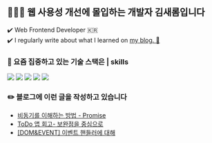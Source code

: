 ## 👩🏻‍💻  웹 사용성 개선에 몰입하는 개발자 김새롬입니다 
 ✔️ Web Frontend Developer 🇰🇷 <br />
 ✔️ I regularly write about what I learned on [my blog. 👀](https://velog.io/@sagesrkim)


### 📌 요즘 집중하고 있는 기술 스택은 | skills 
<p>
 <img src="https://img.shields.io/badge/typescript-255dbb?style=for-the-badge&logo=firebase&logoColor=white">
 <img src="https://img.shields.io/badge/react-Aedffb?style=for-the-badge&logo=react&logoColor=black">
 <img src="https://img.shields.io/badge/javascript-Deba54?style=for-the-badge&logo=javascript&logoColor=black">
 <img src="https://img.shields.io/badge/html5-D02a03?style=for-the-badge&logo=html5&logoColor=white"> 
  <img src="https://img.shields.io/badge/css-0f1350?style=for-the-badge&logo=css3&logoColor=white"> 
</p>


### ✏️ 블로그에 이런 글을 작성하고 있습니다
* [비동기를 이해하는 방법 - Promise](https://velog.io/@sagesrkim/%EB%B9%84%EB%8F%99%EA%B8%B0%EB%A5%BC-%EC%9D%B4%ED%95%B4%ED%95%98%EB%8A%94-%EB%B0%A9%EB%B2%95-Promise-%EC%A0%95%EB%A6%AC)
* [ToDo 앱 회고- 보완점을 중심으로](https://blog.naver.com/saltypicnic/223001278273) <br />
* [[DOM&EVENT] 이벤트 핸들러에 대해](https://blog.naver.com/saltypicnic/222982561723) 
